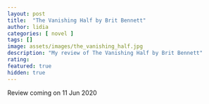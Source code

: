 ```yaml
---
layout: post
title:  "The Vanishing Half by Brit Bennett"
author: lidia
categories: [ novel ]
tags: []
image: assets/images/the_vanishing_half.jpg
description: "My review of The Vanishing Half by Brit Bennett"
rating: 
featured: true
hidden: true
---
```


Review coming on 11 Jun 2020